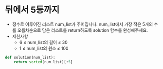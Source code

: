 # 뒤에서 5등까지
- 정수로 이루어진 리스트 num_list가 주어집니다. num_list에서 가장 작은 5개의 수를 오름차순으로 담은 리스트를 return하도록 solution 함수를 완성해주세요.
- 제한사항
  - 6 ≤ num_list의 길이 ≤ 30
  - 1 ≤ num_list의 원소 ≤ 100

```py
def solution(num_list):
    return sorted(num_list)[:5]
```